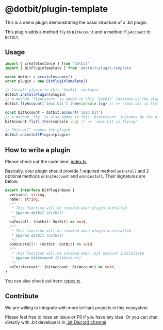 # @dotbit/plugin-template

This is a demo plugin demonstrating the basic structure of a .bit plugin.

This plugin adds a method `fly` to `BitAccount` and a method `flyAccount` to `DotBit`.

## Usage

```javascript
import { createInstance } from 'dotbit'
import { BitPluginTemplate } from '@dotbit/plugin-template'

const dotbit = createInstance()
const plugin = new BitPluginTemplate()

// Install plugin to this `DotBit` instance
dotbit.installPlugin(plugin)
// A method `flyAccount` is added to this `DotBit` instance by the plugin
dotbit.flyAccount('imac.bit').then(console.log) // => 'imac.bit is flying to sky'

const bitAccount = dotbit.account('imac.bit')
// A method `fly` is also added to this `BitAccount` instance by the plugin
bitAccount.fly().then(conosle.log) // => 'imac.bit is flying'

// This will reomve the plugin
dotbit.uninstallPlugin(plugin)
```

## How to write a plugin
Please check out the code here: [index.ts](./src/index.ts)

Basically, your plugin should provide 1 required method `onInstall` and 2 optional methods `onInitAccount` and `onUninstall`. Their signatures are below:
```typescript
export interface BitPluginBase {
  version?: string,
  name?: string,
  /**
   * This function will be invoked when plugin installed
   * @param dotbit {DotBit}
   */
  onInstall: (dotbit: DotBit) => void,
  /**
   * This function will be invoked when plugin uninstalled
   * @param dotbit {DotBit}
   */
  onUninstall?: (dotbit: DotBit) => void,
  /**
   * This function will be invoked when .bit account initialized
   * @param bitAccount {BitAccount}
   */
  onInitAccount?: (bitAccount: BitAccount) => void,
}
```
You can also check out here: [types.ts](../../src/types.ts#L5).

## Contribute
We are willing to integrate with more brilliant projects in this ecosystem.

Please feel free to raise an issue or PR if you have any idea.
Or you can chat directly with .bit developers in [.bit Discord channel](https://discord.gg/fVppR7z4ht).

